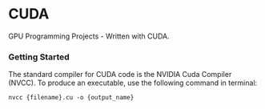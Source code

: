 # CUDA
GPU Programming Projects - Written with CUDA.

### Getting Started

The standard compiler for CUDA code is the NVIDIA Cuda Compiler (NVCC). 
To produce an executable, use the following command in terminal:

`nvcc {filename}.cu -o {output_name}`

